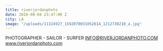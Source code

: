 ```yaml
---
title: riverjordanphoto
date: 2016-08-04 23:47:00 Z
city: LA
image: "/uploads/11324927_1592070031052614_1212738210_a.jpg"
---
```


PHOTOGRAPHER - SAILOR - SURFER INFO@RIVERJORDANPHOTO.COM www.riverjordanphoto.com